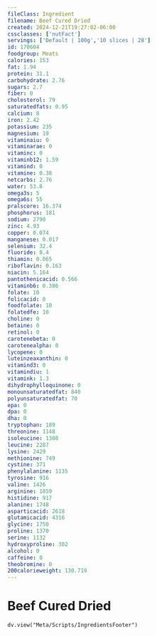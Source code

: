 ```yaml
---
fileClass: Ingredient
filename: Beef Cured Dried
created: 2024-12-21T19:27:02-06:00
cssclasses: ['nutFact']
servings: ['Default | 100g','10 slices | 28']
id: 170604
foodgroup: Meats
calories: 153
fat: 1.94
protein: 31.1
carbohydrate: 2.76
sugars: 2.7
fiber: 0
cholesterol: 79
saturatedfats: 0.95
calcium: 8
iron: 2.42
potassium: 235
magnesium: 19
vitaminaiu: 0
vitaminarae: 0
vitaminc: 0
vitaminb12: 1.59
vitamind: 0
vitamine: 0.38
netcarbs: 2.76
water: 53.8
omega3s: 5
omega6s: 55
pralscore: 16.374
phosphorus: 181
sodium: 2790
zinc: 4.93
copper: 0.074
manganese: 0.017
selenium: 32.4
fluoride: 8.4
thiamin: 0.065
riboflavin: 0.163
niacin: 5.164
pantothenicacid: 0.566
vitaminb6: 0.386
folate: 10
folicacid: 0
foodfolate: 10
folatedfe: 10
choline: 0
betaine: 0
retinol: 0
carotenebeta: 0
carotenealpha: 0
lycopene: 0
luteinzeaxanthin: 0
vitamind3: 0
vitamindiu: 1
vitamink: 1.3
dihydrophylloquinone: 0
monounsaturatedfat: 840
polyunsaturatedfat: 70
epa: 0
dpa: 0
dha: 0
tryptophan: 189
threonine: 1148
isoleucine: 1308
leucine: 2287
lysine: 2429
methionine: 749
cystine: 371
phenylalanine: 1135
tyrosine: 916
valine: 1426
arginine: 1859
histidine: 917
alanine: 1748
asparticacid: 2618
glutamicacid: 4316
glycine: 1750
proline: 1370
serine: 1132
hydroxyproline: 302
alcohol: 0
caffeine: 0
theobromine: 0
200calorieweight: 130.719
---
```


# Beef Cured Dried

```dataviewjs
dv.view("Meta/Scripts/IngredientsFooter")
```